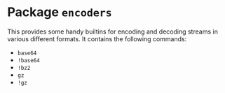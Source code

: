 # Package `encoders`

This provides some handy builtins for encoding and decoding streams in
various different formats. It contains the following commands:

* `base64`
* `!base64`
* `!bz2`
* `gz`
* `!gz`

